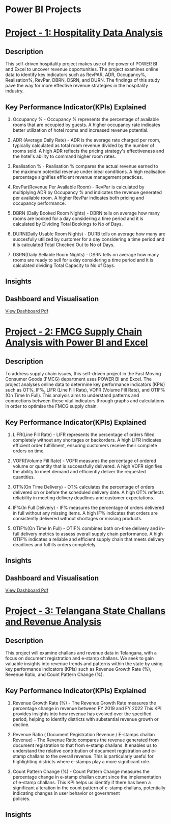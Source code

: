 # Power BI Projects 

# [Project - 1: Hospitality Data Analysis](https://jigneshs6701.github.io/Jignesh_Sharma_Portfolio/)

## Description 
This self-driven hospitality project makes use of the power of POWER BI and Excel to uncover revenue opportunities. The project examines online data to identify key indicators such as RevPAR, ADR, Occupancy%, Realisation%, RevPar, DBRN, DSRN, and DURN. The findings of this study pave the way for more effective revenue strategies in the hospitality industry.

## Key Performance Indicator(KPIs)  Explained 

1. Occupancy % - Occupancy % represents the percentage of available rooms that are occupied by guests.
                 A higher occupancy rate indicates better utilization of hotel rooms and increased revenue potential.

2. ADR (Average Daily Rate) -  ADR is the average rate charged per room, typically calculated as total room revenue divided by the number of rooms sold.
                                A high ADR reflects the pricing strategy's effectiveness and the hotel's ability to command higher room rates.

3. Realisation % - Realisation % compares the actual revenue earned to the maximum potential revenue under ideal conditions.
                   A high realisation percentage signifies efficient revenue management practices.

4. RevPar(Revenue Per Available Room) - RevPar is calculated by multiplying ADR by Occupancy % and indicates the revenue generated per available room.
                                        A higher RevPar indicates both pricing and occupancy performance.

 5. DBRN (Daily Booked Room Nights) - DBRN tells on average how many rooms are booked for a day considering a time period and it is calculated by Dividing Total Bookings to No of Days.

 6. DURN(Daily Usable Room Nights) - DURB tells on average how many are succesfully utilized by customer for a day considering a time period and it is calculated Total Checked Out to No of Days.

 7. DSRN(Daily Sellable Room Nights) - DSRN tells on average how many rooms are ready to sell for a day considering a time period and it is calculated dividing Total Capacity to No of Days.

## Insights 

## Dashboard and Visualisation 
[View Dashboard Pdf](https://jigneshs6701.github.io/Jignesh_Sharma_Portfolio/Hospitality%20data%20analysis.pdf)


# [Project - 2: FMCG Supply Chain Analysis with Power BI and Excel ](https://jigneshs6701.github.io/Jignesh_Sharma_Portfolio/)

## Description 

To address supply chain issues, this self-driven project in the Fast Moving Consumer Goods (FMCG) department uses POWER BI and Excel. The project analyses online data to determine key performance indicators (KPIs) such as OT%, IF%, LIFR (Line Fill Rate), VOFR (Volume Fill Rate), and OTIF% (On Time In Full). This analysis aims to understand patterns and connections between these vital indicators through graphs and calculations in order to optimise the FMCG supply chain.

## Key Performance Indicator(KPIs)  Explained

1. LIFR(Line Fill Rate) - LIFR represents the percentage of orders filled completely without any shortages or backorders.
                          A high LIFR indicates efficient order fulfillment, ensuring customers receive their complete orders on time.

2. VOFR(Volume Fill Rate) - VOFR measures the percentage of ordered volume or quantity that is successfully delivered.
                          A high VOFR signifies the ability to meet demand and efficiently deliver the requested quantities.

3. OT%(On Time Delivery) - OT% calculates the percentage of orders delivered on or before the scheduled delivery date.
                           A high OT% reflects reliability in meeting delivery deadlines and customer expectations.

4. IF%(In Full Delivery)  -  IF% measures the percentage of orders delivered in full without any missing items.
                           A high IF% indicates that orders are consistently delivered without shortages or missing products.

5. OTIF%(On Time In Full) - OTIF% combines both on-time delivery and in-full delivery metrics to assess overall supply chain performance.
                           A high OTIF% indicates a reliable and efficient supply chain that meets delivery deadlines and fulfills orders completely.

## Insights 

## Dashboard and Visualisation
[View Dashboard Pdf](https://jigneshs6701.github.io/Jignesh_Sharma_Portfolio/Supply%20Chain%20Analysis%20in%20FMCG%20Department.pdf)


# [Project - 3: Telangana State Challans and Revenue Analysis ](https://jigneshs6701.github.io/Jignesh_Sharma_Portfolio/)

## Description 
This project will examine challans and revenue data in Telangana, with a focus on document registration and e-stamp challans. We seek to gain valuable insights into revenue trends and patterns within the state by using key performance indicators (KPIs) such as Revenue Growth Rate (%), Revenue Ratio, and Count Pattern Change (%).

## Key Performance Indicator(KPIs)  Explained

1. Revenue Growth Rate (%) - The Revenue Growth Rate measures the percentage change in revenue between FY 2019 and FY 2022
                             This KPI provides insights into how revenue has evolved over the specified period, helping to identify districts with substantial revenue growth or decline.

2. Revenue Ratio ( Document Registration Revenue / E-stamps challan Revenue) - The Revenue Ratio compares the revenue generated from document registration to that from e-stamp challans.
                                                                               It enables us to understand the relative contribution of document registration and e-stamp challans to the overall revenue. This                                                                                   is particularly useful for highlighting districts where e-stamps play a more significant role.

3. Count Pattern Change (%) - Count Pattern Change measures the percentage change in e-stamp challan count since the implementation of e-stamp challans.
                              This KPI helps us identify if there has been a significant alteration in the count pattern of e-stamp challans, potentially indicating changes in user behavior or government       
                               policies.

## Insights














